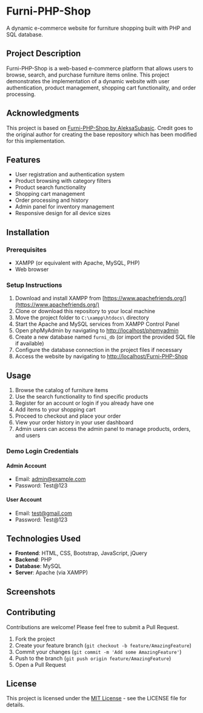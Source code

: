 # Furni-PHP-Shop

A dynamic e-commerce website for furniture shopping built with PHP and SQL database.

## Project Description

Furni-PHP-Shop is a web-based e-commerce platform that allows users to browse, search, and purchase furniture items online. This project demonstrates the implementation of a dynamic website with user authentication, product management, shopping cart functionality, and order processing.

## Acknowledgments

This project is based on [Furni-PHP-Shop by AleksaSubasic](https://github.com/AleksaSubasic/Furni-PHP-Shop). Credit goes to the original author for creating the base repository which has been modified for this implementation.

## Features

- User registration and authentication system
- Product browsing with category filters
- Product search functionality
- Shopping cart management
- Order processing and history
- Admin panel for inventory management
- Responsive design for all device sizes

## Installation

### Prerequisites

- XAMPP (or equivalent with Apache, MySQL, PHP)
- Web browser

### Setup Instructions

1. Download and install XAMPP from [https://www.apachefriends.org/](https://www.apachefriends.org/)
2. Clone or download this repository to your local machine
3. Move the project folder to `C:\xampp\htdocs\` directory
4. Start the Apache and MySQL services from XAMPP Control Panel
5. Open phpMyAdmin by navigating to [http://localhost/phpmyadmin](http://localhost/phpmyadmin)
6. Create a new database named `furni_db` (or import the provided SQL file if available)
7. Configure the database connection in the project files if necessary
8. Access the website by navigating to [http://localhost/Furni-PHP-Shop](http://localhost/Furni-PHP-Shop)

## Usage

1. Browse the catalog of furniture items
2. Use the search functionality to find specific products
3. Register for an account or login if you already have one
4. Add items to your shopping cart
5. Proceed to checkout and place your order
6. View your order history in your user dashboard
7. Admin users can access the admin panel to manage products, orders, and users

### Demo Login Credentials

#### Admin Account
- Email: admin@example.com
- Password: Test@123

#### User Account
- Email: test@gmail.com
- Password: Test@123

## Technologies Used

- **Frontend**: HTML, CSS, Bootstrap, JavaScript, jQuery
- **Backend**: PHP
- **Database**: MySQL
- **Server**: Apache (via XAMPP)

## Screenshots



## Contributing

Contributions are welcome! Please feel free to submit a Pull Request.

1. Fork the project
2. Create your feature branch (`git checkout -b feature/AmazingFeature`)
3. Commit your changes (`git commit -m 'Add some AmazingFeature'`)
4. Push to the branch (`git push origin feature/AmazingFeature`)
5. Open a Pull Request

## License

This project is licensed under the [MIT License](LICENSE) - see the LICENSE file for details.
